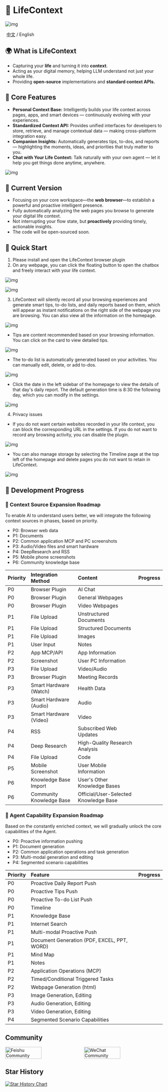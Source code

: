 # 🧠 LifeContext

![img](src/logo.jpg)

​                                                                                                [中文](readme_zh.md) / English

## 🌍 What is LifeContext

- Capturing your **life** and turning it into **context**.
- Acting as your digital memory, helping LLM understand not just your whole life.
- Providing **open-source** implementations and **standard context APIs.**

## 🎯 Core Features

- **Personal Context Base:** Intelligently builds your life context across pages, apps, and smart devices — continuously evolving with your experiences.
- **Standardized Context API:** Provides unified interfaces for developers to store, retrieve, and manage contextual data — making cross-platform integration easy.
- **Companion Insights:** Automatically generates tips, to-dos, and reports — highlighting the moments, ideas, and priorities that truly matter to you.
- **Chat with Your Life Context:** Talk naturally with your own agent — let it help you get things done anytime, anywhere.

![img](src/mindmap.png)

## 🧩 Current Version

- Focusing on your core workspace—the **web browser**—to establish a powerful and proactive intelligent presence.
- Fully automatically analyzing the web pages you browse to generate your digital life context.
- Not interrupting your flow state, but **proactively** providing timely, actionable insights.
- The code will be open-sourced soon.

## **🚀** Quick Start

1. Please install and open the LifeContext browser plugin
2. On any webpage, you can click the floating button to open the chatbox and freely interact with your life context.

![img](src/product01.png)

![img](src/product02.png)

3. LifeContext will silently record all your browsing experiences and generate smart tips, to-do lists, and daily reports based on them, which will appear as instant notifications on the right side of the webpage you are browsing. You can also view all the information on the homepage.

![img](src/product03.png)

- Tips are content recommended based on your browsing information. You can click on the card to view detailed tips.

![img](src/product04.png)

- The to-do list is automatically generated based on your activities. You can manually edit, delete, or add to-dos.

![img](src/product05.png)

- Click the date in the left sidebar of the homepage to view the details of that day's daily report. The default generation time is 8:30 the following day, which you can modify in the settings.

![img](src/product06.png)

4. Privacy issues

- If you do not want certain websites recorded in your life context, you can block the corresponding URL in the settings. If you do not want to record any browsing activity, you can disable the plugin.

![img](src/product07.png)

- You can also manage storage by selecting the Timeline page at the top left of the homepage and delete pages you do not want to retain in LifeContext.

![img](src/product08.png)

## 🤖 Development Progress

### 🧰 Context Source Expansion Roadmap 

To enable AI to understand users better, we will integrate the following context sources in phases, based on priority.

- P0: Browser web data
- P1: Documents
- P2: Common application MCP and PC screenshots
- P3: Audio/Video files and smart hardware
- P4: DeepResearch and RSS
- P5: Mobile phone screenshots
- P6: Community knowledge base

| Priority | Integration Method       | Content                               | Progress |
| :------- | :----------------------- | :------------------------------------ | :------- |
| P0       | Browser Plugin           | AI Chat                               |          |
| P0       | Browser Plugin           | General Webpages                      |          |
| P0       | Browser Plugin           | Video Webpages                        |          |
| P1       | File Upload              | Unstructured Documents                |          |
| P1       | File Upload              | Structured Documents                  |          |
| P1       | File Upload              | Images                                |          |
| P1       | User Input               | Notes                                 |          |
| P2       | App MCP/API              | App Information                       |          |
| P2       | Screenshot               | User PC Information                   |          |
| P3       | File Upload              | Video/Audio                           |          |
| P3       | Browser Plugin           | Meeting Records                       |          |
| P3       | Smart Hardware (Watch)   | Health Data                           |          |
| P3       | Smart Hardware (Audio)   | Audio                                 |          |
| P3       | Smart Hardware (Video)   | Video                                 |          |
| P4       | RSS                      | Subscribed Web Updates                |          |
| P4       | Deep Research            | High-Quality Research Analysis        |          |
| P4       | File Upload              | Code                                  |          |
| P5       | Mobile Screenshot        | User Mobile Information               |          |
| P6       | Knowledge Base Import    | User's Other Knowledge Bases          |          |
| P6       | Community Knowledge Base | Official/User-Selected Knowledge Base |          |

### 🧰 Agent Capability Expansion Roadmap

Based on the constantly enriched context, we will gradually unlock the core capabilities of the Agent.

- P0: Proactive information pushing
- P1: Document generation
- P2: Common application operations and task generation
- P3: Multi-modal generation and editing
- P4: Segmented scenario capabilities

| Priority | Feature                                     | Progress |
| :------- | :------------------------------------------ | :------- |
| P0       | Proactive Daily Report Push                 |          |
| P0       | Proactive Tips Push                         |          |
| P0       | Proactive To-do List Push                   |          |
| P0       | Timeline                                    |          |
| P1       | Knowledge Base                              |          |
| P1       | Internet Search                             |          |
| P1       | Multi-modal Proactive Push                  |          |
| P1       | Document Generation (PDF, EXCEL, PPT, WORD) |          |
| P1       | Mind Map                                    |          |
| P1       | Notes                                       |          |
| P2       | Application Operations (MCP)                |          |
| P2       | Timed/Conditional Triggered Tasks           |          |
| P2       | Webpage Generation (html)                   |          |
| P3       | Image Generation, Editing                   |          |
| P3       | Audio Generation, Editing                   |          |
| P3       | Video Generation, Editing                   |          |
| P4       | Segmented Scenario Capabilities             |          |

## Community

<div style="display: flex; gap: 10px;">
    <img src="src/feishu.jpg" alt="Feishu Community" style="width: 48%; max-width: 500px; height: auto;">
    <img src="src/wechat.jpg" alt="WeChat Community" style="width: 48%; max-width: 500px; height: auto;">
</div>

## Star History

[![Star History Chart](https://api.star-history.com/svg?repos=LifeContext/lifecontext&type=date&legend=top-left)](https://www.star-history.com/#LifeContext/lifecontext&type=date&legend=top-left)
